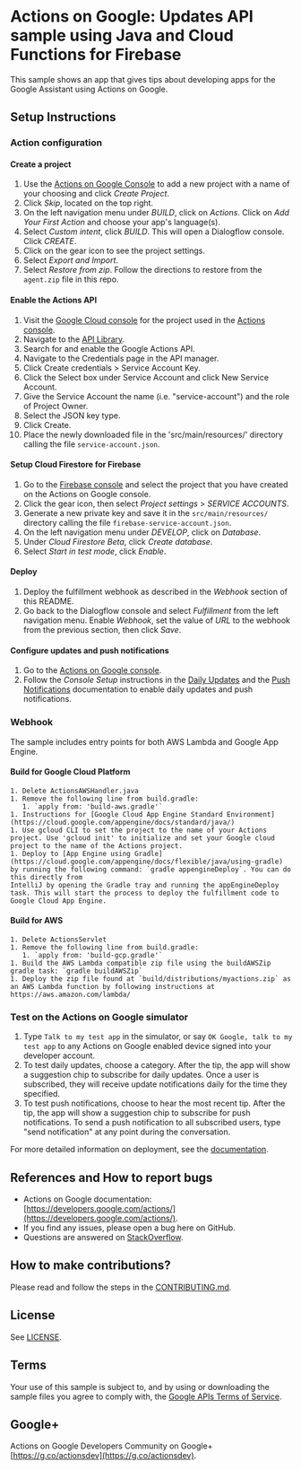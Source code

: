 # Actions on Google: Updates API sample using Java and Cloud Functions for Firebase

This sample shows an app that gives tips about developing apps for the Google Assistant using Actions on Google.

## Setup Instructions

### Action configuration

#### Create a project
1. Use the [Actions on Google Console](https://console.actions.google.com) to add a new project with a name of your choosing and click *Create Project*.
1. Click *Skip*, located on the top right.
1. On the left navigation menu under *BUILD*, click on *Actions*. Click on *Add Your First Action* and choose your app's language(s).
1. Select *Custom intent*, click *BUILD*. This will open a Dialogflow console. Click *CREATE*.
1. Click on the gear icon to see the project settings.
1. Select *Export and Import*.
1. Select *Restore from zip*. Follow the directions to restore from the `agent.zip` file in this repo.

#### Enable the Actions API
1. Visit the [Google Cloud console](https://console.cloud.google.com/) for the project used in the [Actions console](https://console.actions.google.com).
1. Navigate to the [API Library](https://console.cloud.google.com/apis/library).
1. Search for and enable the Google Actions API.
1. Navigate to the Credentials page in the API manager.
1. Click Create credentials > Service Account Key.
1. Click the Select box under Service Account and click New Service Account.
1. Give the Service Account the name (i.e. "service-account") and the role of Project Owner.
1. Select the JSON key type.
1. Click Create.
1. Place the newly downloaded file in the 'src/main/resources/' directory calling the file `service-account.json`.

#### Setup Cloud Firestore for Firebase
1. Go to the [Firebase console](https://console.firebase.google.com) and select the project that you have created on the Actions on Google console.
1. Click the gear icon, then select *Project settings* > *SERVICE ACCOUNTS*.
1. Generate a new private key and save it in the `src/main/resources/` directory calling the file `firebase-service-account.json`.
1. On the left navigation menu under *DEVELOP*, click on *Database*.
1. Under *Cloud Firestore Beta*, click *Create database*.
1. Select *Start in test mode*, click *Enable*.

#### Deploy
1. Deploy the fulfillment webhook as described in the *Webhook* section of this README.
1. Go back to the Dialogflow console and select *Fulfillment* from the left navigation menu. Enable *Webhook*, set the value of *URL* to the webhook from the previous section, then click *Save*.

#### Configure updates and push notifications
1. Go to the [Actions on Google console](https://console.actions.google.com).
1. Follow the *Console Setup* instructions in the [Daily Updates](https://developers.google.com/actions/assistant/updates/daily) and the [Push Notifications](https://developers.google.com/actions/assistant/updates/notifications) documentation to enable daily updates and push notifications.

### Webhook
The sample includes entry points for both AWS Lambda and Google App Engine.

#### Build for Google Cloud Platform
    1. Delete ActionsAWSHandler.java
    1. Remove the following line from build.gradle:
       1. `apply from: 'build-aws.gradle'`
    1. Instructions for [Google Cloud App Engine Standard Environment](https://cloud.google.com/appengine/docs/standard/java/)
    1. Use gcloud CLI to set the project to the name of your Actions project. Use 'gcloud init' to initialize and set your Google cloud project to the name of the Actions project.
    1. Deploy to [App Engine using Gradle](https://cloud.google.com/appengine/docs/flexible/java/using-gradle) by running the following command: `gradle appengineDeploy`. You can do this directly from
    IntelliJ by opening the Gradle tray and running the appEngineDeploy task. This will start the process to deploy the fulfillment code to Google Cloud App Engine.

#### Build for AWS
    1. Delete ActionsServlet
    1. Remove the following line from build.gradle:
       1. `apply from: 'build-gcp.gradle'`
    1. Build the AWS Lambda compatible zip file using the buildAWSZip gradle task: `gradle buildAWSZip`
    1. Deploy the zip file found at `build/distributions/myactions.zip` as an AWS Lambda function by following instructions at https://aws.amazon.com/lambda/

### Test on the Actions on Google simulator
1. Type `Talk to my test app` in the simulator, or say `OK Google, talk to my test app` to any Actions on Google enabled device signed into your developer account.
1. To test daily updates, choose a category. After the tip, the app will show a suggestion chip to subscribe for daily updates. Once a user is subscribed, they will receive update notifications daily for the time they specified.
1. To test push notifications, choose to hear the most recent tip. After the tip, the app will show
a suggestion chip to subscribe for push notifications. To send a push notification to all subscribed users, type "send notification" at any point during the conversation.

For more detailed information on deployment, see the [documentation](https://developers.google.com/actions/dialogflow/deploy-fulfillment).

## References and How to report bugs
* Actions on Google documentation: [https://developers.google.com/actions/](https://developers.google.com/actions/).
* If you find any issues, please open a bug here on GitHub.
* Questions are answered on [StackOverflow](https://stackoverflow.com/questions/tagged/actions-on-google).

## How to make contributions?
Please read and follow the steps in the [CONTRIBUTING.md](CONTRIBUTING.md).

## License
See [LICENSE](LICENSE).

## Terms
Your use of this sample is subject to, and by using or downloading the sample files you agree to comply with, the [Google APIs Terms of Service](https://developers.google.com/terms/).

## Google+
Actions on Google Developers Community on Google+ [https://g.co/actionsdev](https://g.co/actionsdev).
